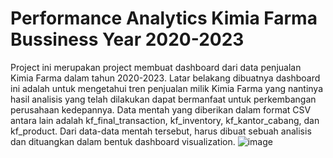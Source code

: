 # Performance Analytics Kimia Farma Bussiness Year 2020-2023

Project ini merupakan project membuat dashboard dari data penjualan Kimia Farma dalam tahun 2020-2023.  Latar belakang dibuatnya dashboard ini adalah untuk mengetahui tren penjualan milik Kimia Farma yang nantinya hasil analisis yang telah dilakukan dapat bermanfaat untuk perkembangan perusahaan kedepannya. Data mentah yang diberikan dalam format CSV antara lain adalah kf_final_transaction, kf_inventory, kf_kantor_cabang, dan kf_product. Dari data-data mentah tersebut, harus dibuat sebuah analisis dan dituangkan dalam bentuk dashboard visualization.
![image](https://github.com/user-attachments/assets/12d781ad-18ec-495c-91f3-3f2883093771)
